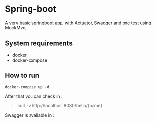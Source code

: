 # Spring-boot

A very basic springboot app, with Actuator, Swagger and one test using MockMvc;

## System requirements
- docker
- docker-compose

## How to run
```
docker-compose up -d
```

After that you can check in :

>curl -v http://localhost:8080/hello/{name}

Swagger is avaliable in :
